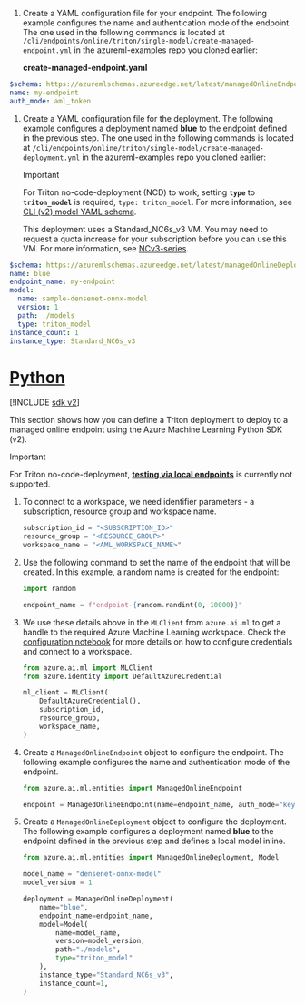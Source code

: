 
1. Create a YAML configuration file for your endpoint. The following example configures the name and authentication mode of the endpoint. The one used in the following commands is located at `/cli/endpoints/online/triton/single-model/create-managed-endpoint.yml` in the azureml-examples repo you cloned earlier:

    __create-managed-endpoint.yaml__

```yaml
$schema: https://azuremlschemas.azureedge.net/latest/managedOnlineEndpoint.schema.json
name: my-endpoint
auth_mode: aml_token
```

1. Create a YAML configuration file for the deployment. The following example configures a deployment named __blue__ to the endpoint defined in the previous step. The one used in the following commands is located at `/cli/endpoints/online/triton/single-model/create-managed-deployment.yml` in the azureml-examples repo you cloned earlier:

    > [!IMPORTANT]
    > For Triton no-code-deployment (NCD) to work, setting **`type`** to **`triton_model​`** is required, `type: triton_model​`. For more information, see [CLI (v2) model YAML schema](reference-yaml-model.md).
    >
    > This deployment uses a Standard_NC6s_v3 VM. You may need to request a quota increase for your subscription before you can use this VM. For more information, see [NCv3-series](../virtual-machines/ncv3-series.md).

```yaml
$schema: https://azuremlschemas.azureedge.net/latest/managedOnlineDeployment.schema.json
name: blue
endpoint_name: my-endpoint
model:
  name: sample-densenet-onnx-model
  version: 1
  path: ./models
  type: triton_model
instance_count: 1
instance_type: Standard_NC6s_v3
```

# [Python](#tab/python)

[!INCLUDE [sdk v2](../../includes/machine-learning-sdk-v2.md)]

This section shows how you can define a Triton deployment to deploy to a managed online endpoint using the Azure Machine Learning Python SDK (v2).

> [!IMPORTANT]
> For Triton no-code-deployment, **[testing via local endpoints](how-to-deploy-online-endpoints.md#deploy-and-debug-locally-by-using-local-endpoints)** is currently not supported.


1. To connect to a workspace, we need identifier parameters - a subscription, resource group and workspace name. 

    ```python 
    subscription_id = "<SUBSCRIPTION_ID>"
    resource_group = "<RESOURCE_GROUP>"
    workspace_name = "<AML_WORKSPACE_NAME>"
    ```

1. Use the following command to set the name of the endpoint that will be created. In this example, a random name is created for the endpoint:

    ```python
    import random

    endpoint_name = f"endpoint-{random.randint(0, 10000)}"
    ```

1. We use these details above in the `MLClient` from `azure.ai.ml` to get a handle to the required Azure Machine Learning workspace. Check the [configuration notebook](https://github.com/Azure/azureml-examples/blob/main/sdk/python/jobs/configuration.ipynb) for more details on how to configure credentials and connect to a workspace.

    ```python 
    from azure.ai.ml import MLClient
    from azure.identity import DefaultAzureCredential

    ml_client = MLClient(
        DefaultAzureCredential(),
        subscription_id,
        resource_group,
        workspace_name,
    )
    ```

1. Create a `ManagedOnlineEndpoint` object to configure the endpoint. The following example configures the name and authentication mode of the endpoint. 

    ```python 
    from azure.ai.ml.entities import ManagedOnlineEndpoint

    endpoint = ManagedOnlineEndpoint(name=endpoint_name, auth_mode="key")
    ```

1. Create a `ManagedOnlineDeployment` object to configure the deployment. The following example configures a deployment named __blue__ to the endpoint defined in the previous step and defines a local model inline.

    ```python
    from azure.ai.ml.entities import ManagedOnlineDeployment, Model
    
    model_name = "densenet-onnx-model"
    model_version = 1
    
    deployment = ManagedOnlineDeployment(
        name="blue",
        endpoint_name=endpoint_name,
        model=Model(
            name=model_name, 
            version=model_version,
            path="./models",
            type="triton_model"
        ),
        instance_type="Standard_NC6s_v3",
        instance_count=1,
    )
    ``` 
